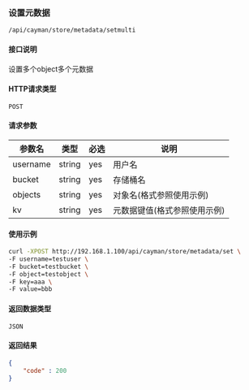 ### 设置元数据
`/api/cayman/store/metadata/setmulti`

#### 接口说明
设置多个object多个元数据

#### HTTP请求类型
`POST`

#### 请求参数
|参数名|类型|必选|说明|
|--|--|--|--|
|username|string|yes|用户名|
|bucket|string|yes|存储桶名|
|objects|string|yes|对象名(格式参照使用示例)|
|kv|string|yes|元数据键值(格式参照使用示例)|

#### 使用示例
```sh
curl -XPOST http://192.168.1.100/api/cayman/store/metadata/set \
-F username=testuser \
-F bucket=testbucket \
-F object=testobject \
-F key=aaa \
-F value=bbb
```

#### 返回数据类型
`JSON`

#### 返回结果
```json
{
    "code" : 200
}
```